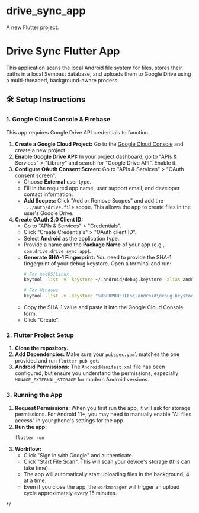 # drive_sync_app

A new Flutter project.

# Drive Sync Flutter App

This application scans the local Android file system for files, stores their paths in a local Sembast database, and uploads them to Google Drive using a multi-threaded, background-aware process.

## 🛠️ Setup Instructions

### 1. Google Cloud Console & Firebase

This app requires Google Drive API credentials to function.

1.  **Create a Google Cloud Project:** Go to the [Google Cloud Console](https://console.cloud.google.com/) and create a new project.
2.  **Enable Google Drive API:** In your project dashboard, go to "APIs & Services" > "Library" and search for "Google Drive API". Enable it.
3.  **Configure OAuth Consent Screen:** Go to "APIs & Services" > "OAuth consent screen".
    * Choose **External** user type.
    * Fill in the required app name, user support email, and developer contact information.
    * **Add Scopes:** Click "Add or Remove Scopes" and add the `.../auth/drive.file` scope. This allows the app to create files in the user's Google Drive.
4.  **Create OAuth 2.0 Client ID:**
    * Go to "APIs & Services" > "Credentials".
    * Click "Create Credentials" > "OAuth client ID".
    * Select **Android** as the application type.
    * Provide a name and the **Package Name** of your app (e.g., `com.drive.drive_sync_app`).
    * **Generate SHA-1 Fingerprint:** You need to provide the SHA-1 fingerprint of your debug keystore. Open a terminal and run:
        ```bash
        # For macOS/Linux
        keytool -list -v -keystore ~/.android/debug.keystore -alias androiddebugkey -storepass android -keypass android

        # For Windows
        keytool -list -v -keystore "%USERPROFILE%\.android\debug.keystore" -alias androiddebugkey -storepass android -keypass android
        ```
    * Copy the SHA-1 value and paste it into the Google Cloud Console form.
    * Click "Create".

### 2. Flutter Project Setup

1.  **Clone the repository.**
2.  **Add Dependencies:** Make sure your `pubspec.yaml` matches the one provided and run `flutter pub get`.
3.  **Android Permissions:** The `AndroidManifest.xml` file has been configured, but ensure you understand the permissions, especially `MANAGE_EXTERNAL_STORAGE` for modern Android versions.

### 3. Running the App

1.  **Request Permissions:** When you first run the app, it will ask for storage permissions. For Android 11+, you may need to manually enable "All files access" in your phone's settings for the app.
2.  **Run the app:**
    ```bash
    flutter run
    ```
3.  **Workflow:**
    * Click "Sign in with Google" and authenticate.
    * Click "Start File Scan". This will scan your device's storage (this can take time).
    * The app will automatically start uploading files in the background, 4 at a time.
    * Even if you close the app, the `workmanager` will trigger an upload cycle approximately every 15 minutes.

*/